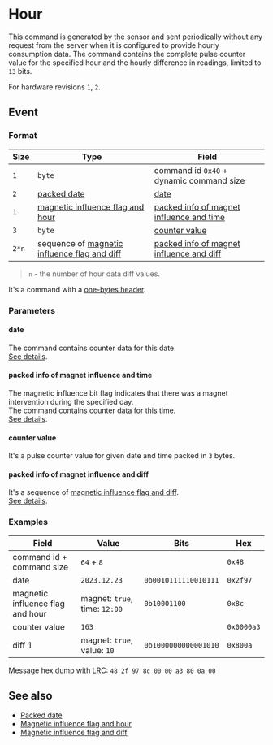 # Hour

This command is generated by the sensor and sent periodically without any request from the server when it is configured to provide hourly consumption data.
The command contains the complete pulse counter value for the specified hour and the hourly difference in readings, limited to `13` bits.

For hardware revisions `1`, `2`.


## Event

### Format

| Size  | Type                                                                                              | Field                                                                                 |
| ----- | ------------------------------------------------------------------------------------------------- | ------------------------------------------------------------------------------------- |
| `1`   | `byte`                                                                                            | command id `0x40` + dynamic command size                                              |
| `2`   | [packed date](../../types.md#packed-date)                                                         | [date](#date)                                                                         |
| `1`   | [magnetic influence flag and hour](../../types.md#packed-magnetic-influence-and-hour)             | [packed info of magnet influence and time](#packed-info-of-magnet-influence-and-time) |
| `3`   | `byte`                                                                                            | [counter value](#counter-value)                                                       |
| `2*n` | sequence of [magnetic influence flag and diff](../../types.md#packed-magnetic-influence-and-diff) | [packed info of magnet influence and diff](#packed-info-of-magnet-influence-and-diff) |

> `n` - the number of hour data diff values.

It's a command with a [one-bytes header](../../message.md#command-with-a-one-byte-header).

### Parameters

#### **date**

The command contains counter data for this date.
<br>
[See details](../../types.md#packed-date).

#### **packed info of magnet influence and time**

The magnetic influence bit flag indicates that there was a magnet intervention during the specified day.
<br>
The command contains counter data for this time.
<br>
[See details](../../types.md#packed-magnetic-influence-and-hour).

#### **counter value**

It's a pulse counter value for given date and time packed in `3` bytes.

#### **packed info of magnet influence and diff**

It's a sequence of [magnetic influence flag and diff](../../types.md#packed-magnetic-influence-and-diff).
<br>
[See details](../../types.md#packed-magnetic-influence-and-diff).

### Examples

| Field                            | Value                         | Bits                 | Hex        |
| -------------------------------- | ----------------------------- | -------------------- | ---------- |
| command id + command size        | `64` + `8`                    |                      | `0x48`     |
| date                             | `2023.12.23`                  | `0b0010111110010111` | `0x2f97`   |
| magnetic influence flag and hour | magnet: `true`, time: `12:00` | `0b10001100`         | `0x8c`     |
| counter value                    | `163`                         |                      | `0x0000a3` |
| diff 1                           | magnet: `true`, value: `10`   | `0b1000000000001010` | `0x800a`   |

Message hex dump with LRC: `48 2f 97 8c 00 00 a3 80 0a 00`


## See also

* [Packed date](../../types.md#packed-date)
* [Magnetic influence flag and hour](../../types.md#packed-magnetic-influence-and-hour)
* [Magnetic influence flag and diff](../../types.md#packed-magnetic-influence-and-diff)
